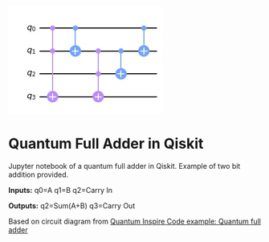 ![Quantum Full Adder Circuit](fa.jpg)
# Quantum Full Adder in Qiskit

Jupyter notebook of a quantum full adder in Qiskit.  Example of two bit addition provided.

**Inputs:**  q0=A q1=B q2=Carry In

**Outputs:** q2=Sum(A+B) q3=Carry Out

Based on circuit diagram from [Quantum Inspire Code example: Quantum full adder](https://www.quantum-inspire.com/kbase/full-adder/)
